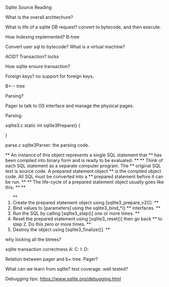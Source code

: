 Sqlite Source Reading

What is the overall archtechure?

What is life of a sqlite DB request?
convert to bytecode, and then execute.

How Indexing implemented?
B-tree

Convert user sql to bytecode? What is a virtual machine?


ACID? Transaction?
locks

How sqlite ensure transaction?

Foreign keys?
no support for foreign keys.

B+-- tree

Parsing?

Pager to talk to OS interface and manage the physical pages.


Parsing:

sqlite3.c
static int sqlite3Prepare() {

}

parse.c
sqlite3Parser: the parsing code.

** An instance of this object represents a single SQL statement that
** has been compiled into binary form and is ready to be evaluated.
**
** Think of each SQL statement as a separate computer program.  The
** original SQL text is source code.  A prepared statement object 
** is the compiled object code.  All SQL must be converted into a
** prepared statement before it can be run.
**
** The life-cycle of a prepared statement object usually goes like this:
**
** <ol>
** <li> Create the prepared statement object using [sqlite3_prepare_v2()].
** <li> Bind values to [parameters] using the sqlite3_bind_*()
**      interfaces.
** <li> Run the SQL by calling [sqlite3_step()] one or more times.
** <li> Reset the prepared statement using [sqlite3_reset()] then go back
**      to step 2.  Do this zero or more times.
** <li> Destroy the object using [sqlite3_finalize()].
** </ol>

why locking all the btrees?

sqlite transaction correctness
A:
C:
I:
D:

Relation between pager and b+ tree.
Pager?

What can we learn from sqlite?
test coverage. well tested?

Debugging tips:
https://www.sqlite.org/debugging.html
